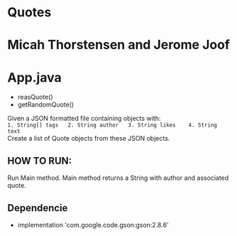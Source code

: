 # Quotes

# Micah Thorstensen and Jerome Joof

# App.java
- reasQuote()
- getRandomQuote()

Given a JSON formatted file containing objects with:  
    ```
    1. String[] tags  
    2. String author  
    3. String likes   
    4. String text   
    ```  
Create a list of Quote objects from these JSON objects.

## HOW TO RUN:
Run Main method.  Main method returns a String with author and associated quote.

## Dependencie
- implementation 'com.google.code.gson:gson:2.8.6'

      

